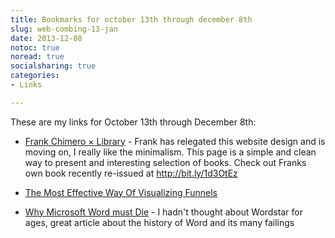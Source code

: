 ```yaml
---
title: Bookmarks for october 13th through december 8th
slug: web-combing-13-jan
date: 2013-12-08
notoc: true
noread: true
socialsharing: true
categories: 
- Links

---
```

These are my links for October 13th through December 8th:

  - [Frank Chimero &#xd7; Library][frankchimero] - Frank has relegated this website design and is moving on, I really like the minimalism. This page is a simple and clean way to present and interesting selection of books. Check out Franks own book recently re-issued at http://bit.ly/1d3OtEz

  - [The Most Effective Way Of Visualizing Funnels][linkedin]
  - [Why Microsoft Word must Die][antipope] - I hadn't thought about Wordstar for ages, great article about the history of Word and its many failings

[antipope]: http://www.antipope.org/charlie/blog-static/2013/10/why-microsoft-word-must-die.html
[frankchimero]: http://frankchimero.com/library/
[linkedin]: http://www.linkedin.com/pulse/article/20131122165441-4444200-the-most-effective-way-of-visualizing-funnels